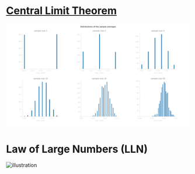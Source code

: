 # [Central Limit Theorem](https://github.com/gabriellegall/Python_Portfolio/blob/main/Central-limit-theorem/central_limit_theorem.py)
![illustration](https://github.com/gabriellegall/Python_Portfolio/blob/main/images/image3.PNG?raw=true)

# Law of Large Numbers (LLN)
![illustration](https://github.com/gabriellegall/Python_Portfolio/blob/main/images/image2.gif?raw=true)
